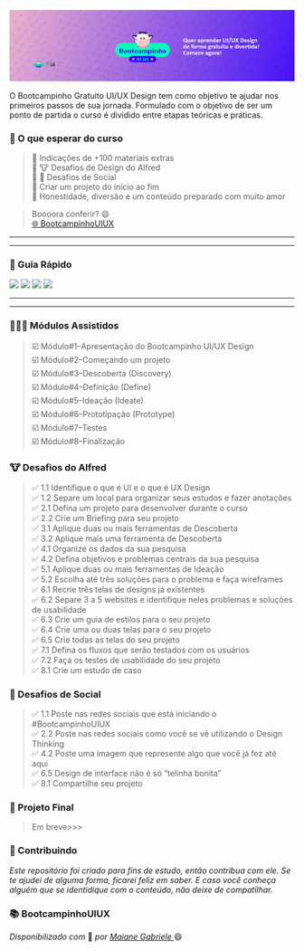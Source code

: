 
![](https://github.com/Diegojfsr/BootcampinhoUIUX2024/blob/main/Img/CapaBootcampinho.jpg)

O Bootcampinho Gratuito UI/UX Design tem como objetivo te ajudar nos primeiros passos de sua jornada. Formulado com o objetivo de ser um ponto de partida o curso é dividido entre etapas teóricas e práticas.

### 🤩 O que esperar do curso
> 💙 Indicações de +100 materiais extras  
> 💙 🐮 Desafios de Design do Alfred  
> 💙 🤳 Desafios de Social  
> 💙 Criar um projeto do início ao fim  
> 💙 Honestidade, diversão e um conteúdo preparado com muito amor

> Boooora conferir? 😄  
> [🌐 BootcampinhoUIUX](https://sheisacreative.com.br/curso/bootcampinho-ui-ux-design)

---
---
### 🚦 Guia Rápido
<!-- Tag centralizadora das Badges -->
<p float="center">

  [<img src="https://img.shields.io/badge/👨🏻‍💻 Módulos Assistidos-12100E?style=for-the-badge&logo=About&logoColor=white" height="30"></a>](https://)
  [<img src="https://img.shields.io/badge/🐮 Desafios do Alfred-12100E?style=for-the-badge&logo=About&logoColor=white" height="30"></a>](https://)
  [<img src="https://img.shields.io/badge/🤳 Desafios de Social-12100E?style=for-the-badge&logo=About&logoColor=white" height="30"></a>](https://)
  [<img src="https://img.shields.io/badge/🚩 Projeto Final-12100E?style=for-the-badge&logo=About&logoColor=white" height="30"></a>](https://)

</p>

---
---



### 👨🏻‍💻 Módulos Assistidos 
> ☑️ Módulo#1–Apresentação do Bootcampinho UI/UX Design  
> ☑️ Módulo#2–Começando um projeto  
> ☑️ Módulo#3–Descoberta (Discovery)  
> ☑️ Módulo#4–Definição (Define)  
> ☑️ Módulo#5–Ideação (Ideate)  
> ☑️ Módulo#6–Prototipação (Prototype)  
> ☑️ Módulo#7–Testes  
> ☑️ Módulo#8–Finalização


### 🐮 Desafios do Alfred
> ✅ 1.1 Identifique o que é UI e o que é UX Design  
> ✅ 1.2 Separe um local para organizar seus estudos e fazer anotações  
> ✅ 2.1 Defina um projeto para desenvolver durante o curso  
> ✅ 2.2 Crie um Briefing para seu projeto  
> ✅ 3.1 Aplique duas ou mais ferramentas de Descoberta  
> ✅ 3.2 Aplique mais uma ferramenta de Descoberta  
> ✅ 4.1 Organize os dados da sua pesquisa  
> ✅ 4.2 Defina objetivos e problemas centrais da sua pesquisa  
> ✅ 5.1 Aplique duas ou mais ferramentas de Ideação  
> ✅ 5.2 Escolha até três soluções para o problema e faça wireframes  
> ✅ 6.1 Recrie três telas de designs já existentes  
> ✅ 6.2 Separe 3 a 5 websites e identifique neles problemas e soluções de usabilidade  
> ✅ 6.3 Crie um guia de estilos para o seu projeto  
> ✅ 6.4 Crie uma ou duas telas para o seu projeto  
> ✅ 6.5 Crie todas as telas do seu projeto  
> ✅ 7.1 Defina os fluxos que serão testados com os usuários  
> ✅ 7.2 Faça os testes de usabilidade do seu projeto  
> ✅ 8.1 Crie um estudo de caso

### 🤳 Desafios de Social 

> ✅ 1.1 Poste nas redes sociais que está iniciando o #BootcampinhoUIUX  
> ✅ 2.2 Poste nas redes sociais como você se vê utilizando o Design Thinking  
> ✅ 4.2 Poste uma imagem que represente algo que você já fez até aqui  
> ✅ 6.5 Design de interface não é só “telinha bonita”  
> ✅ 8.1  Compartilhe seu projeto

 
### 🚩 Projeto Final
> Em breve>>>
 



 ### 🤝 Contribuindo </h2>

 _Este repositório foi criado para fins de estudo, então contribua com ele. Se te ajudei de alguma forma, ficarei feliz em
saber. E caso você conheça alguém que se identidique com o conteúdo, não deixe de compatilhar._

### 📚 BootcampinhoUIUX
<em> Disponibilizado com </em> 💙 <em> por <a href="https://www.linkedin.com/in/sheisacreative/"> Maiane Gabriele </a> </em> 😄

